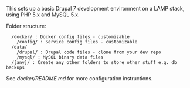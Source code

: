 This sets up a basic Drupal 7 development environment on a LAMP stack, using
PHP 5.x and MySQL 5.x.

Folder structure:
```
  /docker/ : Docker config files - customizable
    /config/ : Service config files - customizable
  /data/
    /drupal/ : Drupal code files - clone from your dev repo
    /mysql/ : MySQL binary data files
  /[any]/ : Create any other folders to store other stuff e.g. db backups
```

See _docker/README.md_ for more configuration instructions.

